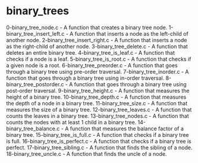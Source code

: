 # binary_trees
0-binary_tree_node.c - A function that creates a binary tree node.
1-binary_tree_insert_left.c - A function that inserts a node as the left-child of another node.
2-binary_tree_insert_right.c - A function that inserts a node as the right-child of another node.
3-binary_tree_delete.c - A function that deletes an entire binary tree.
4-binary_tree_is_leaf.c - A function that checks if a node is a leaf.
5-binary_tree_is_root.c - A function that checks if a given node is a root.
6-binary_tree_preorder.c - A function that goes through a binary tree using pre-order traversal.
7-binary_tree_inorder.c - A function that goes through a binary tree using in-order traversal.
8-binary_tree_postorder.c - A function that goes through a binary tree using post-order traversal.
9-binary_tree_height.c - A function that measures the height of a binary tree.
10-binary_tree_depth.c - A function that measures the depth of a node in a binary tree.
11-binary_tree_size.c - A function that measures the size of a binary tree.
12-binary_tree_leaves.c - A function that counts the leaves in a binary tree.
13-binary_tree_nodes.c - A function that counts the nodes with at least 1 child in a binary tree.
14-binary_tree_balance.c - A function that measures the balance factor of a binary tree.
15-binary_tree_is_full.c - A function that checks if a binary tree is full.
16-binary_tree_is_perfect.c - A function that checks if a binary tree is perfect.
17-binary_tree_sibling.c - A function that finds the sibling of a node.
18-binary_tree_uncle.c - A function that finds the uncle of a node.
